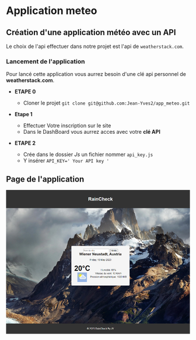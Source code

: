 # Application meteo

## Création d'une application météo avec un API

Le choix de l'api effectuer dans notre projet est l'api de `weatherstack.com`.

### Lancement de l'application

Pour lancé cette application vous aurrez besoin d'une clé api personnel de **weatherstack.com**.

- **ETAPE 0**

  - Cloner le projet `git clone git@github.com:Jean-Yves2/app_meteo.git`

- **Etape 1**

  - Effectuer Votre inscription sur le site
  - Dans le DashBoard vous aurrez acces avec votre **clé API**

- **ETAPE 2**

  - Crée dans le dossier *Js* un fichier nommer `api_key.js`
  - Y insérer `API_KEY=' Your API key '`

## Page de l'application

![Application Page](./img/preview_app/preview_page.png)
